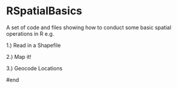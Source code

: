 # RSpatialBasics
A set of code and files showing how to conduct some basic spatial operations in R
e.g.

1.) Read in a Shapefile

2.) Map it!

3.) Geocode Locations


#end
